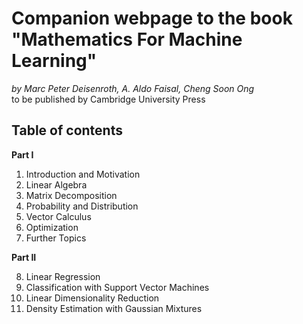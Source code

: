 # Companion webpage to the book "Mathematics For Machine Learning"

*by Marc Peter Deisenroth, A. Aldo Faisal, Cheng Soon Ong*  
to be published by Cambridge University Press

## Table of contents

**Part I**  

1. Introduction and Motivation
2. Linear Algebra
3. Matrix Decomposition
4. Probability and Distribution
5. Vector Calculus
6. Optimization
7. Further Topics  

**Part II**  

8. Linear Regression
9. Classification with Support Vector Machines
10. Linear Dimensionality Reduction
11. Density Estimation with Gaussian Mixtures
